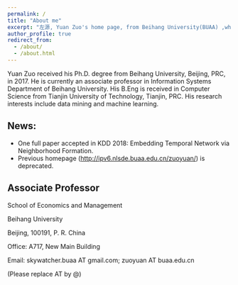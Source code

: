 ```yaml
---
permalink: /
title: "About me"
excerpt: "左源, Yuan Zuo's home page, from Beihang University(BUAA) ,whose research interests include topic modeling, opinion mining and deep learning."
author_profile: true
redirect_from: 
  - /about/
  - /about.html
---
```


Yuan Zuo received his Ph.D. degree from Beihang University, Beijing, PRC, in 2017. He is currently an associate professor in Information Systems Department of Beihang University. His B.Eng is received in Computer Science from Tianjin University of Technology, Tianjin, PRC. His research interests include data mining and machine learning.

News:
-------------
* One full paper accepted in KDD 2018: Embedding Temporal Network via Neighborhood Formation.
* Previous homepage (http://ipv6.nlsde.buaa.edu.cn/zuoyuan/) is deprecated.

Associate Professor
-------------

School of Economics and Management 

Beihang University

Beijing, 100191, P. R. China

Office: A717, New Main Building

Email: skywatcher.buaa AT gmail.com;    zuoyuan AT buaa.edu.cn

(Please replace AT by @)


<script 
type="text/javascript" id="clustrmaps" src="//cdn.clustrmaps.com/map_v2.js?cl=ffffff&w=300&t=tt&d=9osu0yyDaRG4SQIevEaYDLFmcMR_H07ph8rcVwCnF9s&co=2d78ad&ct=ffffff&cmo=3acc3a&cmn=ff5353"></script>
